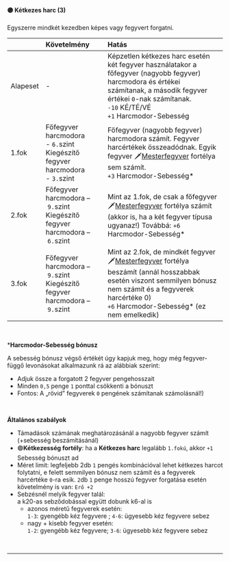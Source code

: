 #### 🟣 Kétkezes harc (3)

Egyszerre mindkét kezedben képes vagy fegyvert forgatni.

| |  Követelmény | Hatás  |
| :----------- | :----------- | :----------- |
| Alapeset| - | Képzetlen kétkezes harc esetén két fegyver használatakor a főfegyver (nagyobb fegyver) harcmodora és értékei számítanak, a második fegyver értékei `0`-nak számítanak.<br />`-10`&nbsp;KÉ/TÉ/VÉ<br />`+1`&nbsp;Harcmodor-Sebesség |
| 1.fok | Főfegyver harcmodora<br />- `6.`szint<br />Kiegészítő fegyver harcmodora<br />- `3.`szint | Főfegyver (nagyobb fegyver) harcmodora számít. Fegyver harcértékek összeadódnak. Egyik fegyver 🗡️[Mesterfegyver](fortelyok.harci/mesterfegyver.md) fortélya sem számít.<br />`+3` Harcmodor-Sebesség* |
| 2.fok | Főfegyver harcmodora&nbsp;–&nbsp;`9.`szint<br />Kiegészítő fegyver harcmodora&nbsp;–&nbsp;`6.`szint | Mint az 1.fok, de csak a főfegyver 🗡️[Mesterfegyver](fortelyok.harci/mesterfegyver.md) fortélya számít (akkor is, ha a két fegyver típusa ugyanaz!) Továbbá: `+6` Harcmodor-Sebesség* |
| 3.fok | Főfegyver harcmodora&nbsp;–&nbsp;`9.`szint<br />Kiegészítő fegyver harcmodora&nbsp;–&nbsp;`9.`szint | Mint az 2.fok, de mindkét fegyver 🗡️[Mesterfegyver](fortelyok.harci/mesterfegyver.md) fortélya beszámít (annál hosszabbak esetén viszont semmilyen bónusz nem számít és a fegyverek harcértéke 0)<br />`+6` Harcmodor-Sebesség* (ez nem emelkedik) |

<br />

***Harcmodor-Sebesség bónusz**

A sebesség bónusz végső értékét úgy kapjuk meg, hogy még fegyver-függő levonásokat alkalmazunk rá az alábbiak szerint:

- Adjuk össze a forgatott 2 fegyver pengehosszait
-  Minden `0,5` penge `1` ponttal csökkenti a bónuszt
-  Fontos: A „rövid” fegyverek `0` pengének számítanak számolásnál!)

<br />

**Általános szabályok**

- Támadások számának meghatározásánál a nagyobb fegyver számít (+sebesség beszámításánál)
- 🟣**Kétkezesség fortély**: ha a **Kétkezes harc** legalább `1.fokú`, akkor `+1` Sebesség bónuszt ad
- Méret limit: legfeljebb 2db `1` pengés kombinációval lehet kétkezes harcot folytatni, e felett semmilyen bónusz nem számít és a fegyverek harcértéke `0`-ra esik.
`2`db `1` penge hosszú fegyver forgatása esetén követelmény is van: `Erő +2`
- Sebzésnél melyik fegyver talál:<br />a k20-as sebződobással együtt dobunk k6-al is
  - azonos méretű fegyverek esetén:<br />`1-3`: gyengébb kéz fegyvere ; `4-6`: ügyesebb kéz fegyvere sebez
  - nagy + kisebb fegyver esetén:<br />`1-2`: gyengébb kéz fegyvere; `3-6`: ügyesebb kéz fegyvere sebez

<br />

---
